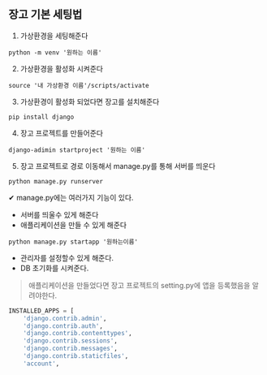 ## 장고 기본 세팅법 
1. 가상환경을 세팅해준다 
```shell
python -m venv '원하는 이름'
```
2. 가상환경을 활성화 시켜준다
```shell
source '내 가상환경 이름'/scripts/activate
```
3. 가상환경이 활성화 되었다면 장고를 설치해준다 
```shell
pip install django
```
4. 장고 프로젝트를 만들어준다
```shell
django-adimin startproject '원하는 이름'
```
5. 장고 프로젝트로 경로 이동해서 manage.py를 통해 서버를 띄운다
```shell
python manage.py runserver
```
✔ manage.py에는 여러가지 기능이 있다. 
  - 서버를 띄울수 있게 해준다 
  - 애플리케이션을 만들 수 있게 해준다 
  ```shell
  python manage.py startapp '원하는이름'
  ```
  - 관리자를 설정할수 있게 해준다. 
  - DB 초기화를 시켜준다. 

> 애플리케이션을 만들었다면 장고 프로젝트의 setting.py에 앱을 등록했음을 알려야한다. 

```python
INSTALLED_APPS = [
    'django.contrib.admin',
    'django.contrib.auth',
    'django.contrib.contenttypes',
    'django.contrib.sessions',
    'django.contrib.messages',
    'django.contrib.staticfiles',
    'account',
```

